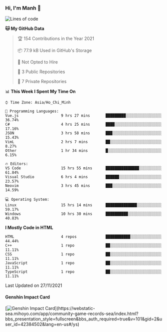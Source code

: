 ### Hi, I'm Manh 👋

<!--START_SECTION:waka-->
![Lines of code](https://img.shields.io/badge/From%20Hello%20World%20I%27ve%20Written-209667%20lines%20of%20code-blue)

**🐱 My GitHub Data** 

> 🏆 154 Contributions in the Year 2021
 > 
> 📦 77.9 kB Used in GitHub's Storage 
 > 
> 🚫 Not Opted to Hire
 > 
> 📜 3 Public Repositories 
 > 
> 🔑 7 Private Repositories  
 > 
📊 **This Week I Spent My Time On** 

```text
⌚︎ Time Zone: Asia/Ho_Chi_Minh

💬 Programming Languages: 
Vue.js                   9 hrs 27 mins       █████████░░░░░░░░░░░░░░░░   36.74% 
C#                       4 hrs 25 mins       ████░░░░░░░░░░░░░░░░░░░░░   17.16% 
JSON                     3 hrs 58 mins       ███░░░░░░░░░░░░░░░░░░░░░░   15.43% 
VimL                     2 hrs 7 mins        ██░░░░░░░░░░░░░░░░░░░░░░░   8.27% 
Other                    1 hr 34 mins        █░░░░░░░░░░░░░░░░░░░░░░░░   6.15%

🔥 Editors: 
VS Code                  15 hrs 55 mins      ███████████████░░░░░░░░░░   61.84% 
Visual Studio            6 hrs 4 mins        ██████░░░░░░░░░░░░░░░░░░░   23.57% 
Neovim                   3 hrs 45 mins       ███░░░░░░░░░░░░░░░░░░░░░░   14.59%

💻 Operating System: 
Linux                    15 hrs 14 mins      ██████████████░░░░░░░░░░░   59.17% 
Windows                  10 hrs 30 mins      ██████████░░░░░░░░░░░░░░░   40.83%

```

**I Mostly Code in HTML** 

```text
HTML                     4 repos             ███████████░░░░░░░░░░░░░░   44.44% 
C++                      1 repo              ██░░░░░░░░░░░░░░░░░░░░░░░   11.11% 
CSS                      1 repo              ██░░░░░░░░░░░░░░░░░░░░░░░   11.11% 
JavaScript               1 repo              ██░░░░░░░░░░░░░░░░░░░░░░░   11.11% 
TypeScript               1 repo              ██░░░░░░░░░░░░░░░░░░░░░░░   11.11%

```



 Last Updated on 27/11/2021
<!--END_SECTION:waka-->

#### Genshin Impact Card
[![Genshin Impact Card](https://api.mn07.xyz/genshin/card/42384502?)](https://webstatic-sea.mihoyo.com/app/community-game-records-sea/index.html?bbs_presentation_style=fullscreen&bbs_auth_required=true&v=101&gid=2&user_id=42384502&lang=en-us#/ys)
